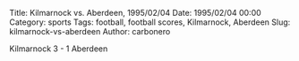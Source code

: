 Title: Kilmarnock vs. Aberdeen, 1995/02/04
Date: 1995/02/04 00:00
Category: sports
Tags: football, football scores, Kilmarnock, Aberdeen
Slug: kilmarnock-vs-aberdeen
Author: carbonero


Kilmarnock 3 - 1 Aberdeen
